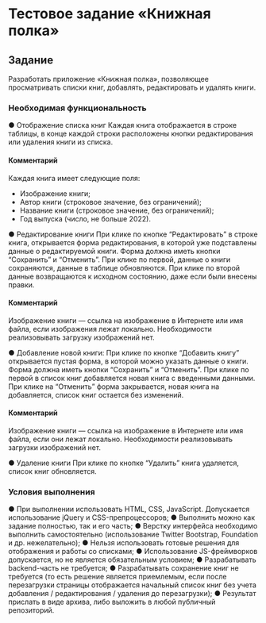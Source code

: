 # Тестовое задание «Книжная полка»

## Задание
Разработать приложение «Книжная полка», позволяющее просматривать списки книг, добавлять, редактировать и удалять книги.

### Необходимая функциональность
● Отображение списка книг
Каждая книга отображается в строке таблицы, в конце каждой строки расположены кнопки редактирования или удаления книги из списка.

#### Комментарий 
Каждая книга имеет следующие поля: 
* Изображение книги; 
* Автор книги (строковое значение, без ограничений); 
* Название книги (строковое значение, без ограничений);
* Год выпуска (число, не больше 2022).

● Редактирование книги 
При клике по кнопке “Редактировать” в строке книга, открывается форма редактирования, в которой уже подставлены данные о редактируемой книги. Форма должна иметь кнопки “Сохранить” и “Отменить”. При клике по первой, данные о книги сохраняются, данные в таблице обновляются. При клике по второй данные возвращаются к исходном состоянию, даже если были внесены правки. 

#### Комментарий 
Изображение книги — ссылка на изображение в Интернете или имя файла, если изображения лежат локально. Необходимости реализовывать загрузку изображений нет.

● Добавление новой книги: 
При клике по кнопке “Добавить книгу” открывается пустая форма, в которой можно указать данные о книги. Форма должна иметь кнопки “Сохранить” и “Отменить”. При клике по первой в список книг добавляется новая книга с введенными данными. При клике на “Отменить” форма закрывается, новая книга на добавляется, список книг остается без изменений.

#### Комментарий 
Изображение книги — ссылка на изображение в Интернете или имя файла, если они лежат локально. Необходимости реализовывать загрузки изображений нет.

● Удаление книги 
При клике по кнопке “Удалить” книга удаляется, список книг обновляется.

### Условия выполнения

● При выполнении использовать HTML, CSS, JavaScript. Допускается использование jQuery и CSS-препроцессоров;
● Выполнить можно как задание полностью, так и его часть;
● Верстку интерфейса необходимо выполнить самостоятельно (использование Twitter Bootstrap, Foundation и др. нежелательно);
● Нельзя использовать готовые решения для отображения и работы со списками;
● Использование JS-фреймворков допускается, но не является обязательным условием;
● Разрабатывать backend-часть не требуется;
● Разрабатывать сохранение книг не требуется (то есть решение является приемлемым, если после перезагрузки страницы отображается начальный список книг без учета добавления / редактирования / удаления до перезагрузки);
● Результат прислать в виде архива, либо выложить в любой публичный репозиторий.
